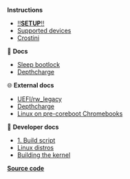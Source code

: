**Instructions**
  
  - [‼️**SETUP**‼️](/)
  - [Supported devices](/pages/devices)
  - [Crostini](/pages/crostini.md)

📖 **Docs**

  - [Sleep bootlock](/pages/bootlock.md)
  - [Depthcharge](/pages/depthcharge.md)

🌐 **External docs**

  - [UEFI/rw_legacy](https://mrchromebox.tech/#bootmodes)
  - [Depthcharge](https://libreboot.org/docs/depthcharge/)
  - [Linux on pre-coreboot Chromebooks](https://github.com/nh2/chrubuntu-anyos)  

📖 **Developer docs**

  - [1. Build script](/dev-pages/build.script.md)
  - [Linux distros](/dev-pages/distros.md)
  - [Building the kernel](/dev-pages/kernel.md)

**[Source code](https://github.com/eupnea-linux/eupnea)**  
